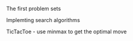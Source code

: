 The first problem sets 

Implemting search algorithms 

TicTacToe - use minmax to get the optimal move
